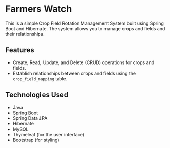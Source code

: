 # Farmers Watch

This is a simple Crop Field Rotation Management System built using Spring Boot and Hibernate. The system allows you to manage crops and fields and their relationships.

## Features

- Create, Read, Update, and Delete (CRUD) operations for crops and fields.
- Establish relationships between crops and fields using the `crop_field_mapping` table.

## Technologies Used

- Java
- Spring Boot
- Spring Data JPA
- Hibernate
- MySQL
- Thymeleaf (for the user interface)
- Bootstrap (for styling)

